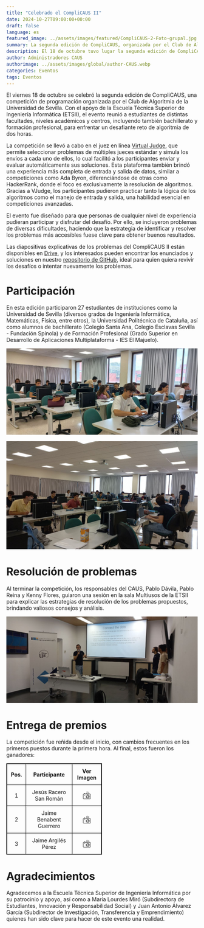 ```yaml
---
title: "Celebrado el CompliCAUS II"
date: 2024-10-27T09:00:00+00:00
draft: false
language: es
featured_image: ../assets/images/featured/CompliCAUS-2-Foto-grupal.jpg
summary: La segunda edición de CompliCAUS, organizada por el Club de Algoritmia de la Universidad de Sevilla, reunió a estudiantes de distintas disciplinas y niveles académicos, retándolos a resolver problemas en la plataforma Virtual Judge.
description: El 18 de octubre tuvo lugar la segunda edición de CompliCAUS, una competición de algoritmia organizada por el Club de Algoritmia de la Universidad de Sevilla y patrocinada por la ETSII. Esta competición, que congregó a estudiantes de diferentes facultades de la US y alumnos de bachillerato, ofreció un reto estimulante que puso a prueba las habilidades de resolución de problemas de los participantes. El evento demostró que la pasión por la programación es una fuerza que supera fronteras académicas. Agradecemos profundamente el apoyo de la ETSII y de Mª Lourdes Miró. ¡Esperamos verlos en la próxima edición!
author: Administradores CAUS
authorimage: ../assets/images/global/author-CAUS.webp
categories: Eventos
tags: Eventos
---
```


El viernes 18 de octubre se celebró la segunda edición de CompliCAUS, una competición de programación organizada por el Club de Algoritmia de la Universidad de Sevilla. Con el apoyo de la Escuela Técnica Superior de Ingeniería Informática (ETSII), el evento reunió a estudiantes de distintas facultades, niveles académicos y centros, incluyendo también bachillerato y formación profesional, para enfrentar un desafiante reto de algoritmia de dos horas.

La competición se llevó a cabo en el juez en línea [Virtual Judge](https://vjudge.net), que permite seleccionar problemas de múltiples jueces estándar y simula los envíos a cada uno de ellos, lo cual facilitó a los participantes enviar y evaluar automáticamente sus soluciones. Esta plataforma también brindó una experiencia más completa de entrada y salida de datos, similar a competiciones como Ada Byron, diferenciándose de otras como HackerRank, donde el foco es exclusivamente la resolución de algoritmos. Gracias a VJudge, los participantes pudieron practicar tanto la lógica de los algoritmos como el manejo de entrada y salida, una habilidad esencial en competiciones avanzadas.

El evento fue diseñado para que personas de cualquier nivel de experiencia pudieran participar y disfrutar del desafío. Por ello, se incluyeron problemas de diversas dificultades, haciendo que la estrategia de identificar y resolver los problemas más accesibles fuese clave para obtener buenos resultados.

Las diapositivas explicativas de los problemas del CompliCAUS II están disponibles en [Drive](https://drive.google.com/drive/folders/1HRhaTf-Dtha1T21ZTzjj7y-6WswkB9OP), y los interesados pueden encontrar los enunciados y soluciones en nuestro [repositorio de GitHub](https://github.com/algoritmiaUS/complicaus), ideal para quien quiera revivir los desafíos o intentar nuevamente los problemas.


# Participación

En esta edición participaron 27 estudiantes de instituciones como la Universidad de Sevilla (diversos grados de Ingeniería Informática, Matemáticas, Física, entre otros), la Universidad Politécnica de Cataluña, así como alumnos de bachillerato (Colegio Santa Ana, Colegio Esclavas Sevilla - Fundación Spínola) y de Formación Profesional (Grado Superior en Desarrollo de Aplicaciones Multiplataforma - IES El Majuelo).

![alt text](participantes1.jpg)

![alt text](participantes2.jpg)

# Resolución de problemas

Al terminar la competición, los responsables del CAUS, Pablo Dávila, Pablo Reina y Kenny Flores, guiaron una sesión en la sala Multiusos de la ETSII para explicar las estrategias de resolución de los problemas propuestos, brindando valiosos consejos y análisis.

![Resolución problemas](resolucion-problemas.png)
<!-- *Este es el subtítulo de la imagen.* -->


# Entrega de premios 

La competición fue reñida desde el inicio, con cambios frecuentes en los primeros puestos durante la primera hora. Al final, estos fueron los ganadores:


| Pos. | Participante           | Ver Imagen                                                                 |
|------|------------------------|----------------------------------------------------------------------------|
| 1    | Jesús Racero San Román | <div style="display: flex; align-items: center; justify-content: center;"> <img src="camera-icon.png" alt="camera" class="camera" onclick="openModal('primer-lugar.jpg')"> </div> |
| 2    | Jaime Benabent Guerrero | <div style="display: flex; align-items: center; justify-content: center;"> <img src="camera-icon.png" alt="camera" class="camera" onclick="openModal('segundo-lugar.jpg')"> </div> |
| 3    | Jaime Argilés Pérez     | <div style="display: flex; align-items: center; justify-content: center;"> <img src="camera-icon.png" alt="camera" class="camera" onclick="openModal('tercer-lugar.jpg')"> </div> |

<div id="myModal" class="modal">
    <div class="modal-content">
        <span class="close">&times;</span>
        <img id="modalImage" src="" alt="imagen del equipo">
    </div>
</div>

<script>
    // Obtener el modal
    var modal = document.getElementById("myModal");

    // Función para abrir el modal y cambiar la imagen
    function openModal(imageSrc) {
        var modalImage = document.getElementById("modalImage");
        modalImage.src = imageSrc;
        modal.style.display = "block";
    }

    // Obtener el elemento <span> que cierra el modal
    var span = document.getElementsByClassName("close")[0];

    // Cuando el usuario haga clic en <span> (x), cerrar el modal
    span.onclick = function() {
        modal.style.display = "none";
    }

    // Cuando el usuario haga clic fuera del modal, también se cierra
    window.onclick = function(event) {
        if (event.target == modal) {
            modal.style.display = "none";
        }
    }
</script>

<style>
    table {
        width: 50%;
        border-collapse: collapse;
    }
    table, th, td {
        border: 1px solid black;
    }
    th, td {
        padding: 10px;
        text-align: center;
    }
    /* Clase para la cámara: ajusta su tamaño a 20x20 píxeles */
    .camera {
        width: 20px;
        height: 20px;
    }
    .modal {
        display: none;
        position: fixed;
        z-index: 1;
        padding-top: 60px;
        left: 0;
        top: 0;
        width: 100%;
        height: 100%;
        background-color: rgba(0,0,0,0.4);
    }
    .modal-content {
        background-color: #fefefe;
        margin: auto;
        padding: 20px;
        border: 1px solid #888;
        width: 80%;
        max-width: 600px;
    }
    .close {
        color: #aaa;
        float: right;
        font-size: 28px;
        font-weight: bold;
    }
    .close:hover,
    .close:focus {
        color: black;
        text-decoration: none;
        cursor: pointer;
    }
    img {
        max-width: 100%;
        height: auto;
    }
</style>


# Agradecimientos 

Agradecemos a la Escuela Técnica Superior de Ingeniería Informática por su patrocinio y apoyo, así como a María Lourdes Miró (Subdirectora de Estudiantes, Innovación y Responsabilidad Social) y Juan Antonio Álvarez García (Subdirector de Investigación, Transferencia y Emprendimiento) quienes han sido clave para hacer de este evento una realidad.


<!-- Este ha sido solo el comienzo de lo que esperamos sea una larga tradición en la Universidad de Sevilla. Estamos seguros de que vendrán más competiciones como esta, donde los estudiantes podrán seguir desafiándose, aprendiendo y, por supuesto, divirtiéndose con la programación y la algoritmia. ¡Nos vemos en la próxima edición de CompliCAUS! -->






